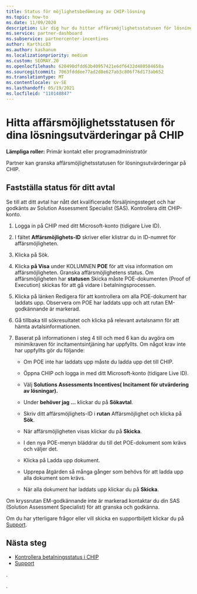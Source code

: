 ```yaml
---
title: Status för möjlighetsbedömning av CHIP-lösning
ms.topic: how-to
ms.date: 11/09/2020
description: Lär dig hur du hittar affärsmöjlighetsstatusen för lösningsutvärderingen på CHIP (Channel Incentives Platform).
ms.service: partner-dashboard
ms.subservice: partnercenter-incentives
author: Karthic83
ms.author: kashanum
ms.localizationpriority: medium
ms.custom: SEOMAY.20
ms.openlocfilehash: 620490dfdd63b40957421e6df6432d480584658a
ms.sourcegitcommit: 7063fdddee77ad2d8e627ab3c806f76d173ab652
ms.translationtype: MT
ms.contentlocale: sv-SE
ms.lasthandoff: 05/19/2021
ms.locfileid: "110148847"
---
```

# <a name="find-your-solution-assessments-opportunity-status-on-chip"></a>Hitta affärsmöjlighetsstatusen för dina lösningsutvärderingar på CHIP

**Lämpliga roller:** Primär kontakt eller programadministratör

Partner kan granska affärsmöjlighetsstatusen för lösningsutvärderingar på CHIP.

## <a name="determine-the-status-of-your-deal"></a>Fastställa status för ditt avtal

Se till att ditt avtal har nått det kvalificerade försäljningssteget och har godkänts av Solution Assessment Specialist (SAS). Kontrollera ditt CHIP-konto.

1. Logga in på CHIP med ditt Microsoft-konto (tidigare Live ID).
1. I fältet **Affärsmöjlighets-ID** skriver eller klistrar du in ID-numret för affärsmöjligheten.
3. Klicka på Sök.

1. Klicka **på Visa** under KOLUMNEN **POE** för att visa information om affärsmöjligheten. Granska affärsmöjlighetens status. Om affärsmöjligheten har **statusen** Skicka måste POE-dokumenten (Proof of Execution) skickas för att gå vidare i betalningsprocessen.
 
1. Klicka på länken Redigera för att kontrollera om alla POE-dokument har laddats upp. Observera om POE har laddats upp och att rutan EM-godkännande är markerad.
 
1. Gå tillbaka till sökresultatet och klicka på relevant avtalsnamn för att hämta avtalsinformationen. 

1. Baserat på informationen i steg 4 till och med 6 kan du avgöra om minimikraven för incitamentsintjäning har uppfyllts. Om något krav inte har uppfyllts gör du följande:
 
     - Om POE inte har laddats upp måste du ladda upp det till CHIP.
 
     - Öppna CHIP och logga in med ditt Microsoft-konto (tidigare Live ID).
 
     - Välj **Solutions Assessments Incentives( Incitament för utvärdering av lösningar).**

     - Under **behöver jag ...** klickar du på **Sökavtal**.

     - Skriv ditt affärsmöjlighets-ID i **rutan** Affärsmöjlighet och klicka på **Sök**.

     - När affärsmöjligheten visas klickar du på **Skicka**.
  
     - I den nya POE-menyn bläddrar du till det POE-dokument som krävs och väljer det.

     - Klicka på Ladda upp dokument.

     - Upprepa åtgärden så många gånger som behövs för att ladda upp alla dokument som krävs.

     - När alla dokument har laddats upp klickar du på **Skicka**.

Om kryssrutan EM-godkännande inte är markerad kontaktar du din SAS (Solution Assessment Specialist) för att granska och godkänna.
 
Om du har ytterligare frågor eller vill skicka en supportbiljett klickar du på [Support](report-problems-with-partner-center.md).

## <a name="next-steps"></a>Nästa steg

- [Kontrollera betalningsstatus i CHIP](chip-payment-status.md)
- [Support](report-problems-with-partner-center.md)

.




.





